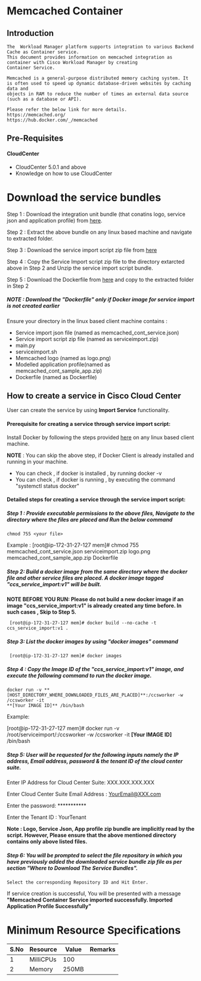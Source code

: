 # Memcached Container
## Introduction
    The  Workload Manager platform supports integration to various Backend Cache as Container service.
    This document provides information on memcached integration as container with Cisco Workload Manager by creating 
    Container Service.
    
    Memcached is a general-purpose distributed memory caching system. It is often used to speed up dynamic database-driven websites by caching data and 
	objects in RAM to reduce the number of times an external data source (such as a database or API).
	
    Please refer the below link for more details.
    https://memcached.org/
	https://hub.docker.com/_/memcached
	
## Pre-Requisites
#### CloudCenter
- CloudCenter 5.0.1 and above
- Knowledge on how to use CloudCenter 
	
# Download the service bundles
   
 Step 1 : Download the integration unit bundle (that conatins logo, service json and application profile) from [here](https://wwwin-github.cisco.com/CloudCenterSuite/Content-Factory/raw/master/Backend%20Cache/Memcached%20Container/WorkloadManager/memcached_cont_iu.zip).
 
 Step 2 : Extract the above bundle on any linux based machine and navigate to extracted folder.
 
 Step 3 : Download the service import script zip file from [here](https://wwwin-github.cisco.com/CloudCenterSuite/Content-Factory/raw/master/Scripts/serviceimport.zip)
   
 Step 4 : Copy the Service Import script zip file to the directory extarcted above in Step 2 and Unzip the service import script bundle.

 Step 5 : Download the Dockerfile from [here](https://wwwin-github.cisco.com/CloudCenterSuite/Content-Factory/raw/master/dockerimages/Dockerfile) and copy to the extracted folder in Step 2
 
 ##### NOTE : Download the "Dockerfile" only if Docker image for service import is not created earlier
   
 Ensure your directory in the linux based client machine contains :
 
- Service import json file (named as memcached_cont_service.json)
- Service import script zip file (named as serviceimport.zip)
- main.py                 
- serviceimport.sh
- Memcached logo (named as logo.png)
- Modelled application profile(named as memcached_cont_sample_app.zip)
- Dockerfile (named as Dockerfile)

## How to create a service in Cisco Cloud Center
   
User can create the service by using **Import Service** functionality. 
  
#### Prerequisite for creating a service through service import script:

Install Docker by following the steps provided [here](https://wwwin-github.cisco.com/CloudCenterSuite/Content-Factory/raw/master/dockerimages/Steps%20for%20Installation%20of%20Docker%20CE%20on%20CentOS7_V2.docx) on any linux based client machine.

**NOTE** : You can skip the above step, if Docker Client is already installed and running in your machine. 
- You can check , if docker is installed , by running docker -v
- You can check , if docker is running , by executing the command "systemctl status docker"  

#### Detailed steps for creating a service through the service import script:

##### Step 1 : Provide executable permissions to the above files, Navigate to the directory where the files are placed and Run the below command

	chmod 755 <your file>

Example : 
	[root@ip-172-31-27-127 mem]# chmod 755 memcached_cont_service.json serviceimport.zip logo.png memcached_cont_sample_app.zip Dockerfile

##### Step 2: Build a docker image from the same directory where the docker file and other service files are placed. A docker image tagged "ccs_service_import:v1" will be built.

**NOTE BEFORE YOU RUN: Please do not build a new docker image if an image "ccs_service_import:v1" is already created any time before. In such cases , Skip to Step 5.**

	 [root@ip-172-31-27-127 mem]# docker build --no-cache -t ccs_service_import:v1 .

##### Step 3: List the docker images by using "docker images" command

	 [root@ip-172-31-27-127 mem]# docker images

##### Step 4 : Copy the Image ID of the "ccs_service_import:v1" image, and execute the following command to run the docker image.

	docker run -v **[HOST_DIRECTORY_WHERE_DOWNLOADED_FILES_ARE_PLACED]**:/ccsworker -w /ccsworker -it 
	**[Your IMAGE ID]** /bin/bash

Example: 

[root@ip-172-31-27-127 mem]# docker run -v /root/serviceimport/:/ccsworker -w /ccsworker -it **[Your IMAGE ID]** /bin/bash

##### Step 5: User will be requested for the following inputs namely the IP address, Email address, password & the tenant ID of the cloud center suite.

Enter IP Address for Cloud Center Suite: XXX.XXX.XXX.XXX

Enter Cloud Center Suite Email Address : YourEmail@XXX.com

Enter the password: ***********

Enter the Tenant ID  : YourTenant

**Note : Logo, Service Json, App profile zip bundle are implicitly read by the script. However, Please ensure that the above mentioned directory contains only above listed files.**

##### Step 6: You will be prompted to select the file repository in which you have previously added the downloaded service bundle zip file as per section "Where to Download The Service Bundles". 

    Select the corresponding Repository ID and Hit Enter.
	
If service creation is successful, You will be presented with a message **"Memcached Container Service imported successfully. Imported Application Profile Successfully"**

 
# Minimum Resource Specifications

S.No | Resource   |  Value   | Remarks
---- | ---------- |--------- | ------- 
 1   |  MilliCPUs | 100      |        
 2   |  Memory    | 250MB    |        


		